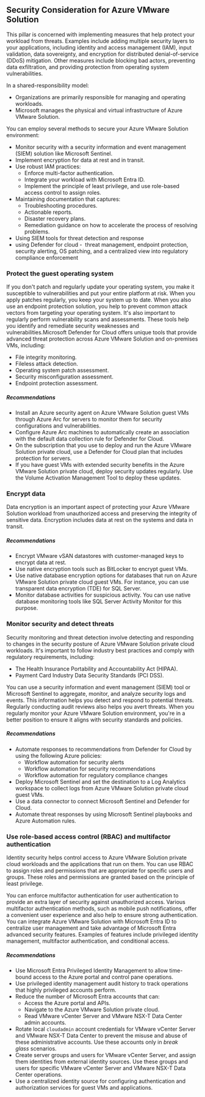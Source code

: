 
## Security Consideration for Azure VMware Solution

This pillar is concerned with implementing measures that help protect your workload from threats. Examples include adding multiple security layers to your applications, including identity and access management (IAM), input validation, data sovereignty, and encryption for distributed denial-of-service (DDoS) mitigation. Other measures include blocking bad actors, preventing data exfiltration, and providing protection from operating system vulnerabilities.

In a shared-responsibility model:
- Organizations are primarily responsible for managing and operating workloads.
- Microsoft manages the physical and virtual infrastructure of Azure VMware Solution.

You can employ several methods to secure your Azure VMware Solution environment:

- Monitor security with a security information and event management (SIEM) solution like Microsoft Sentinel.
- Implement encryption for data at rest and in transit.
- Use robust IAM practices:
    - Enforce multi-factor authentication.
    - Integrate your workload with Microsoft Entra ID.
    - Implement the principle of least privilege, and use role-based access control to assign roles.
- Maintaining documentation  that captures:
    - Troubleshooting procedures.
    - Actionable reports.
    - Disaster recovery plans.
    - Remediation guidance on how to accelerate the process of resolving problems.
- Using SIEM tools for threat detection and response
- using Defender for cloud -  threat management, endpoint protection, security alerting, OS patching, and a centralized view into regulatory compliance enforcement
 
### Protect the guest operating system

If you don't patch and regularly update your operating system, you make it susceptible to vulnerabilities and put your entire platform at risk. 
When you apply patches regularly, you keep your system up to date. 
When you also use an endpoint protection solution, you help to prevent common attack vectors from targeting your operating system. 
It's also important to regularly perform vulnerability scans and assessments. 
These tools help you identify and remediate security weaknesses and vulnerabilities.Microsoft Defender for Cloud offers unique tools that provide advanced threat protection across Azure VMware Solution and on-premises VMs, including:

- File integrity monitoring.
- Fileless attack detection.
- Operating system patch assessment.
- Security misconfiguration assessment.
- Endpoint protection assessment.
##### Recommendations

- Install an Azure security agent on Azure VMware Solution guest VMs through Azure Arc for servers to monitor them for security configurations and vulnerabilities.
- Configure Azure Arc machines to automatically create an association with the default data collection rule for Defender for Cloud.
- On the subscription that you use to deploy and run the Azure VMware Solution private cloud, use a Defender for Cloud plan that includes protection for servers.
- If you have guest VMs with extended security benefits in the Azure VMware Solution private cloud, deploy security updates regularly. Use the Volume Activation Management Tool to deploy these updates.

### Encrypt data

Data encryption is an important aspect of protecting your Azure VMware Solution workload from unauthorized access and preserving the integrity of sensitive data. Encryption includes data at rest on the systems and data in transit.
##### Recommendations

- Encrypt VMware vSAN datastores with customer-managed keys to encrypt data at rest.
- Use native encryption tools such as BitLocker to encrypt guest VMs.
- Use native database encryption options for databases that run on Azure VMware Solution private cloud guest VMs. For instance, you can use transparent data encryption (TDE) for SQL Server.
- Monitor database activities for suspicious activity. You can use native database monitoring tools like SQL Server Activity Monitor for this purpose.


### Monitor security and detect threats

Security monitoring and threat detection involve detecting and responding to changes in the security posture of Azure VMware Solution private cloud workloads. It's important to follow industry best practices and comply with regulatory requirements, including:

- The Health Insurance Portability and Accountability Act (HIPAA).
- Payment Card Industry Data Security Standards (PCI DSS).

You can use a security information and event management (SIEM) tool or Microsoft Sentinel to aggregate, monitor, and analyze security logs and events. This information helps you detect and respond to potential threats. Regularly conducting audit reviews also helps you avert threats. When you regularly monitor your Azure VMware Solution environment, you're in a better position to ensure it aligns with security standards and policies.
##### Recommendations

- Automate responses to recommendations from Defender for Cloud by using the following Azure policies:
    - Workflow automation for security alerts
    - Workflow automation for security recommendations
    - Workflow automation for regulatory compliance changes
- Deploy Microsoft Sentinel and set the destination to a Log Analytics workspace to collect logs from Azure VMware Solution private cloud guest VMs.
- Use a data connector to connect Microsoft Sentinel and Defender for Cloud.
- Automate threat responses by using Microsoft Sentinel playbooks and Azure Automation rules.


### Use role-based access control (RBAC) and multifactor authentication

Identity security helps control access to Azure VMware Solution private cloud workloads and the applications that run on them. You can use RBAC to assign roles and permissions that are appropriate for specific users and groups. These roles and permissions are granted based on the principle of least privilege.

You can enforce multifactor authentication for user authentication to provide an extra layer of security against unauthorized access. Various multifactor authentication methods, such as mobile push notifications, offer a convenient user experience and also help to ensure strong authentication. You can integrate Azure VMware Solution with Microsoft Entra ID to centralize user management and take advantage of Microsoft Entra advanced security features. Examples of features include privileged identity management, multifactor authentication, and conditional access.
##### Recommendations

- Use Microsoft Entra Privileged Identity Management to allow time-bound access to the Azure portal and control pane operations.
- Use privileged identity management audit history to track operations that highly privileged accounts perform.
- Reduce the number of Microsoft Entra accounts that can:
    - Access the Azure portal and APIs.
    - Navigate to the Azure VMware Solution private cloud.
    - Read VMware vCenter Server and VMware NSX-T Data Center admin accounts.
- Rotate local `cloudadmin` account credentials for VMware vCenter Server and VMware NSX-T Data Center to prevent the misuse and abuse of these administrative accounts. Use these accounts only in _break glass_ scenarios. 
- Create server groups and users for VMware vCenter Server, and assign them identities from external identity sources. Use these groups and users for specific VMware vCenter Server and VMware NSX-T Data Center operations.
- Use a centralized identity source for configuring authentication and authorization services for guest VMs and applications.